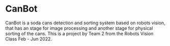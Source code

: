 # CanBot

CanBot is a soda cans detection and sorting system based on robots vision, that has an stage for image processing and another stage for physical sorting of the cans. This is a project by Team 2 from the Robots Vision Class Feb - Jun 2022.
